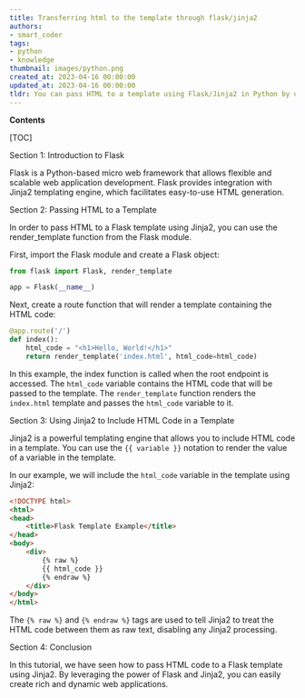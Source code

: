 ```yaml
---
title: Transferring html to the template through flask/jinja2
authors:
- smart_coder
tags:
- python
- knowledge
thumbnail: images/python.png
created_at: 2023-04-16 00:00:00
updated_at: 2023-04-16 00:00:00
tldr: You can pass HTML to a template using Flask/Jinja2 in Python by using the |safe filter in the template.
---
```


**Contents**

[TOC]

Section 1: Introduction to Flask

Flask is a Python-based micro web framework that allows flexible and scalable web application development. Flask provides integration with Jinja2 templating engine, which facilitates easy-to-use HTML generation.

Section 2: Passing HTML to a Template

In order to pass HTML to a Flask template using Jinja2, you can use the render_template function from the Flask module.

First, import the Flask module and create a Flask object:

```python
from flask import Flask, render_template

app = Flask(__name__)
```

Next, create a route function that will render a template containing the HTML code:

```python
@app.route('/')
def index():
    html_code = "<h1>Hello, World!</h1>"
    return render_template('index.html', html_code=html_code)
```

In this example, the index function is called when the root endpoint is accessed. The `html_code` variable contains the HTML code that will be passed to the template. The `render_template` function renders the `index.html` template and passes the `html_code` variable to it.

Section 3: Using Jinja2 to Include HTML Code in a Template

Jinja2 is a powerful templating engine that allows you to include HTML code in a template. You can use the `{{ variable }}` notation to render the value of a variable in the template.

In our example, we will include the `html_code` variable in the template using Jinja2:

```html
<!DOCTYPE html>
<html>
<head>
    <title>Flask Template Example</title>
</head>
<body>
    <div>
        {% raw %}
        {{ html_code }}
        {% endraw %}
    </div>
</body>
</html>
```

The `{% raw %}` and `{% endraw %}` tags are used to tell Jinja2 to treat the HTML code between them as raw text, disabling any Jinja2 processing.

Section 4: Conclusion

In this tutorial, we have seen how to pass HTML code to a Flask template using Jinja2. By leveraging the power of Flask and Jinja2, you can easily create rich and dynamic web applications.
